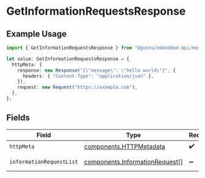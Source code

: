 # GetInformationRequestsResponse

## Example Usage

```typescript
import { GetInformationRequestsResponse } from "@gusto/embedded-api/models/operations/getinformationrequests.js";

let value: GetInformationRequestsResponse = {
  httpMeta: {
    response: new Response("{\"message\": \"hello world\"}", {
      headers: { "Content-Type": "application/json" },
    }),
    request: new Request("https://example.com"),
  },
};
```

## Fields

| Field                                                                            | Type                                                                             | Required                                                                         | Description                                                                      |
| -------------------------------------------------------------------------------- | -------------------------------------------------------------------------------- | -------------------------------------------------------------------------------- | -------------------------------------------------------------------------------- |
| `httpMeta`                                                                       | [components.HTTPMetadata](../../models/components/httpmetadata.md)               | :heavy_check_mark:                                                               | N/A                                                                              |
| `informationRequestList`                                                         | [components.InformationRequest](../../models/components/informationrequest.md)[] | :heavy_minus_sign:                                                               | Example response                                                                 |